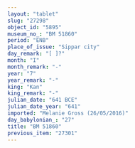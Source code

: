 ```yaml
---
layout: "tablet"
slug: "27298"
object_id: "5895"
museum_no_: "BM 51860"
period: "ENB"
place_of_issue: "Sippar city"
day_remark: "[ ]?"
month: "I"
month_remark: "-"
year: "7"
year_remark: "-"
king: "Kan"
king_remark: "-"
julian_date: "641 BCE"
julian_date_year: "641"
imported: "Melanie Gross (26/05/2016)"
day_babylonian_: "27"
title: "BM 51860"
previous_item: "27301"
---
```

